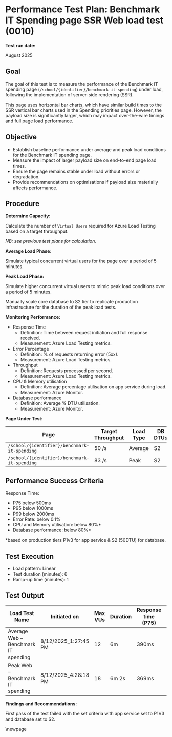 ﻿# Performance Test Plan: Benchmark IT Spending page SSR Web load test (0010)

**Test run date:**

August 2025

## Goal

The goal of this test is to measure the performance of the Benchmark IT spending page (`/school/{identifier}/benchmark-it-spending`) under load, following the implementation of server-side rendering (SSR).

This page uses horizontal bar charts, which have similar build times to the SSR vertical bar charts used in the Spending priorities page. However, the payload size is significantly larger, which may impact over-the-wire timings and full page load performance.

## Objective

- Establish baseline performance under average and peak load conditions for the Benchmark IT spending page.
- Measure the impact of larger payload size on end-to-end page load times.
- Ensure the page remains stable under load without errors or degradation.
- Provide recommendations on optimisations if payload size materially affects performance.

## Procedure

**Determine Capacity:**

Calculate the number of `Virtual Users` required for Azure Load Testing based on a target throughput.

_NB: see previous test plans for calculation._

**Average Load Phase:**

Simulate typical concurrent virtual users for the page over a period of 5 minutes.

**Peak Load Phase:**

Simulate higher concurrent virtual users to mimic peak load conditions over a period of 5 minutes.

Manually scale core database to S2 tier to replicate production infrastructure for the duration of the peak load tests.

**Monitoring Performance:**

- Response Time
  - Definition: Time between request initiation and full response received.
  - Measurement: Azure Load Testing metrics.
- Error Percentage
  - Definition: % of requests returning error (5xx).
  - Measurement: Azure Load Testing metrics.
- Throughput
  - Definition: Requests processed per second.
  - Measurement: Azure Load Testing metrics.
- CPU & Memory utilisation
  - Definition: Average percentage utilisation on app service during load.
  - Measurement: Azure Monitor.
- Database performance
  - Definition: Average % DTU utilisation.
  - Measurement: Azure Monitor.

**Page Under Test:**

| Page                                         | Target Throughput | Load Type | DB DTUs |
|----------------------------------------------|-------------------|-----------|---------|
| `/school/{identifier}/benchmark-it-spending` | 50 /s             | Average   | S2      |
| `/school/{identifier}/benchmark-it-spending` | 83 /s             | Peak      | S2      |

## Performance Success Criteria

Response Time:

- P75 below 500ms
- P95 below 1000ms
- P99 below 2000ms
- Error Rate: below 0.1%
- CPU and Memory utilisation: below 80%*
- Database performance: below 80%*

*based on production tiers P1v3 for app service & S2 (50DTU) for database.

## Test Execution

- Load pattern: Linear
- Test duration (minutes): 6
- Ramp-up time (minutes): 1

## Test Output

| Load Test Name                      | Initiated on         | Max VUs | Duration | Response time (P75) | Response time (P95) | Response time (P99) | Errors (%) | Throughput (req/s) | Result                                                                                                                                                                                                                                                                                                                                                                                                                    |
|-------------------------------------|----------------------|---------|----------|---------------------|---------------------|---------------------|------------|--------------------|---------------------------------------------------------------------------------------------------------------------------------------------------------------------------------------------------------------------------------------------------------------------------------------------------------------------------------------------------------------------------------------------------------------------------|
| Average Web – Benchmark IT spending | 8/12/2025_1:27:45 PM | 12      | 6m       | 390ms               | 1903ms              | 3450ms              | 0.0%       | 20.91/s            | [❌ Failed](https://portal.azure.com/?feature.msaljs=true#view/Microsoft_Azure_CloudNativeTesting/NewReport/resourceId/%2Fsubscriptions%2Fa5c0a8d7-a54d-4a6d-ab79-4ca64a3b750f%2Fresourcegroups%2Fs198t01-ebis-perf-tests%2Fproviders%2Fmicrosoft.loadtestservice%2Floadtests%2Fs198t01-load-tests/testRunId/8f1521b3-20bd-4f4f-b03a-fdfebc8e0055/testId/72e37301-bb08-4ddd-a6d5-15a93d16b25b/openingFromBlade~/true) 1️⃣  |
| Peak Web – Benchmark IT spending    | 8/12/2025_4:28:18 PM | 18      | 6m 2s    | 369ms               | 1980ms              | 3191ms              | 0.0%       | 29.96/s            | [❌ Failed](https://portal.azure.com/?feature.msaljs=true#view/Microsoft_Azure_CloudNativeTesting/NewReport/resourceId/%2Fsubscriptions%2Fa5c0a8d7-a54d-4a6d-ab79-4ca64a3b750f%2Fresourcegroups%2Fs198t01-ebis-perf-tests%2Fproviders%2Fmicrosoft.loadtestservice%2Floadtests%2Fs198t01-load-tests/testRunId/47200ac7-2189-44d7-899f-1a072903d0ed/testId/5acd6f35-8572-4bdf-8f0a-e50156b21198/openingFromBlade~/true)  1️⃣ |

**Findings and Recommendations:**

First pass of the test failed with the set criteria with app service set to P1V3 and database set to S2.

<!-- Leave the rest of this page blank -->
\newpage
